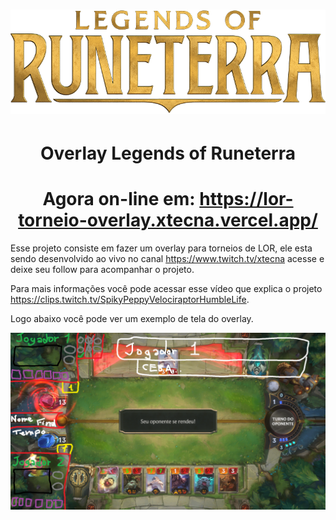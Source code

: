 <h1 align="center"><img alt="Legends of Runeterra" src="./src/assets/logo_lor.png"></h1>

<h1 align="center">Overlay Legends of Runeterra</h1>

<!-- <p align="center">
  <a href="https://www.twitch.tv/xtecna">
    <img alt="Twitch Status" src="https://img.shields.io/twitch/status/xtecna?style=for-the-badge">
  </a>
</p> -->

<h1 align="center">Agora on-line em: <a href="https://lor-torneio-overlay.xtecna.vercel.app/">https://lor-torneio-overlay.xtecna.vercel.app/</a></h1>

<p>
  Esse projeto consiste em fazer um overlay para torneios de LOR, ele esta sendo desenvolvido ao vivo no canal <a href="https://www.twitch.tv/xtecna">https://www.twitch.tv/xtecna</a> acesse e deixe seu follow para acompanhar o projeto.

  Para mais informações você pode acessar esse vídeo que explica o projeto <a href="https://clips.twitch.tv/SpikyPeppyVelociraptorHumbleLife">https://clips.twitch.tv/SpikyPeppyVelociraptorHumbleLife</a>.

  Logo abaixo você pode ver um exemplo de tela do overlay.
</p>

<p align="center"><img alt="Exemplo de tela" src="./frontend/src/assets/ExemploTela.png"></p>
